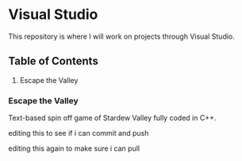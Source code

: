 # Visual Studio
This repository is where I will work on projects through Visual Studio.
## Table of Contents
1. Escape the Valley

### Escape the Valley
Text-based spin off game of Stardew Valley fully coded in C++.

editing this to see if i can commit and push

editing this again to make sure i can pull

